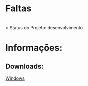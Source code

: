 <h1> Faltas </h1><br>
> Status do Projeto: desenvolvimento
<br>
<h1>Informações:</h1>

<h2>Downloads:</h2>
<a href='https://github.com/MateusParra/Faltas/raw/refs/heads/main/dist/faltas.exe'>Windows</a>